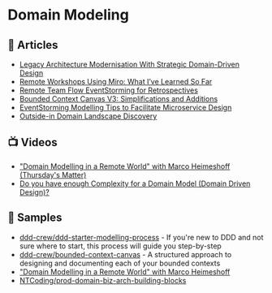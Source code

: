 # Domain Modeling

## 📕 Articles

- [Legacy Architecture Modernisation With Strategic Domain-Driven Design](https://medium.com/nick-tune-tech-strategy-blog/legacy-architecture-modernisation-with-strategic-domain-driven-design-3e7c05bb383f)
- [Remote Workshops Using Miro: What I’ve Learned So Far](https://medium.com/nick-tune-tech-strategy-blog/remote-workshops-using-miro-what-ive-learned-so-far-849391f0412b)
- [Remote Team Flow EventStorming for Retrospectives](https://medium.com/nick-tune-tech-strategy-blog/remote-team-flow-eventstorming-for-retrospectives-a8ea33cdb277)
- [Bounded Context Canvas V3: Simplifications and Additions](https://medium.com/nick-tune-tech-strategy-blog/bounded-context-canvas-v2-simplifications-and-additions-229ed35f825f)
- [EventStorming Modelling Tips to Facilitate Microservice Design](https://medium.com/nick-tune-tech-strategy-blog/eventstorming-modelling-tips-to-facilitate-microservice-design-1b1b0b838efc)
- [Outside-in Domain Landscape Discovery](https://medium.com/nick-tune-tech-strategy-blog/outside-in-domain-landscape-discovery-3ec88aeb70db)


## 📺 Videos
- ["Domain Modelling in a Remote World" with Marco Heimeshoff (Thursday's Matter)](https://www.youtube.com/watch?v=jdU_iTBP2Qs)
- [Do you have enough Complexity for a Domain Model (Domain Driven Design)?](https://www.youtube.com/watch?v=L1foFiqopIc)

## 🚀 Samples

- [ddd-crew/ddd-starter-modelling-process](https://github.com/ddd-crew/ddd-starter-modelling-process) - If you're new to DDD and not sure where to start, this process will guide you step-by-step
- [ddd-crew/bounded-context-canvas](https://github.com/ddd-crew/bounded-context-canvas) - A structured approach to designing and documenting each of your bounded contexts
- ["Domain Modelling in a Remote World" with Marco Heimeshoff](https://miro.com/app/board/o9J_lSf4hpY=/)
- [NTCoding/prod-domain-biz-arch-building-blocks](https://github.com/NTCoding/prod-domain-biz-arch-building-blocks)